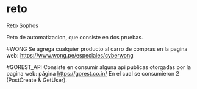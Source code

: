 # reto
Reto Sophos

Reto de automatizacion, que consiste en dos pruebas.

#WONG
Se agrega cualquier producto al carro de compras en la pagina web: https://www.wong.pe/especiales/cyberwong

#GOREST_API
Consiste en consumir alguna api publicas otorgadas por la pagina web: página https://gorest.co.in/
En el cual se consumieron 2 (PostCreate & GetUser).

